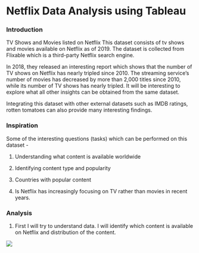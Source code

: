 # Netflix Data Analysis using Tableau

### Introduction
TV Shows and Movies listed on Netflix
This dataset consists of tv shows and movies available on Netflix as of 2019. The dataset is collected from Flixable which is a third-party Netflix search engine.

In 2018, they released an interesting report which shows that the number of TV shows on Netflix has nearly tripled since 2010. The streaming service’s number of movies has decreased by more than 2,000 titles since 2010, while its number of TV shows has nearly tripled. It will be interesting to explore what all other insights can be obtained from the same dataset.

Integrating this dataset with other external datasets such as IMDB ratings, rotten tomatoes can also provide many interesting findings.

### Inspiration
Some of the interesting questions (tasks) which can be performed on this dataset -

1. Understanding what content is available worldwide

2. Identifying content type and popularity 

3. Countries with popular content

4. Is Netflix has increasingly focusing on TV rather than movies in recent years.

### Analysis

1. First I will try to understand data. I will identify which content is available on Netflix and distribution of the content. 

![](https://github.com/Utkarsha17/Tableau/PieChart.png)
